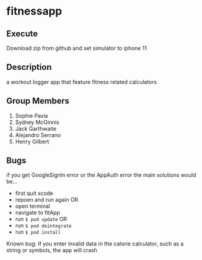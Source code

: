 # fitnessapp


## Execute
Download zip from github and set simulator to iphone 11


## Description
a workout logger app that feature fitness related calculators

## Group Members
1. Sophie Pavia
2. Sydney McGinnis
3. Jack Garthwaite
4. Alejandro Serrano
5. Henry Gilbert

## Bugs
if you get GoogleSignIn error or the AppAuth error the main solutions would be...
  - first quit xcode 
  - repoen and run again
OR
  - open terminal
  - navigate to fitApp
  - run `$ pod update`
  OR
  - run `$ pod deintegrate`
  - run `$ pod install`

Known bug: If you enter invalid data in the calorie calculator, such as a string or symbols, the app will crash

